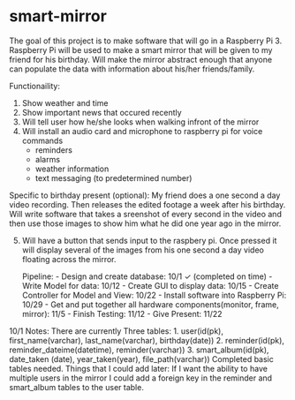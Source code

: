 # smart-mirror

The goal of this project is to make software that will go in a Raspberry Pi 3. Raspberry Pi will be used to make a smart mirror that will be given to my friend for his birthday. Will make the mirror abstract enough that anyone can populate the data with information about his/her friends/family.

Functionaility:

1. Show weather and time
2. Show important news that occured recently
3. Will tell user how he/she looks when walking infront of the mirror
4. Will install an audio card and microphone to raspberry pi for voice commands
    - reminders
    - alarms
    - weather information
    - text messaging (to predetermined number)

Specific to birthday present (optional):
    My friend does a one second a day video recording. Then releases the edited footage a week after his birthday. Will write software that takes a sreenshot of every second in the video and then use those images to show him what he did one year ago in the mirror.

5. Will have a button that sends input to the raspbery pi. Once pressed it will display several of the images from his one second a day video floating across the mirror.

    Pipeline:
        - Design and create database: 10/1 ✓ (completed on time)
        - Write Model for data: 10/12
        - Create GUI to display data: 10/15
        - Create Controller for Model and View: 10/22
        - Install software into Raspberry Pi: 10/29
        - Get and put together all hardware components(monitor, frame, mirror): 11/5
        - Finish Testing: 11/12
        - Give Present: 11/22

10/1 Notes:
There are currently Three tables:
    1. user(id(pk), first_name(varchar), last_name(varchar), birthday(date))
    2. reminder(id(pk), reminder_dateime(datetime), reminder(varchar))
    3. smart_album(id(pk), date_taken (date), year_taken(year), file_path(varchar))
Completed basic tables needed.
Things that I could add later: If I want the ability to have multiple users in the mirror I could add a foreign key in the reminder and smart_album tables to the user table.

